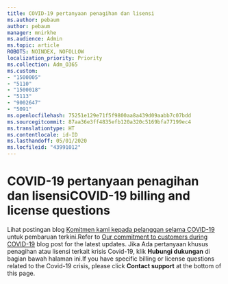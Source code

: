 ```yaml
---
title: COVID-19 pertanyaan penagihan dan lisensi
ms.author: pebaum
author: pebaum
manager: mnirkhe
ms.audience: Admin
ms.topic: article
ROBOTS: NOINDEX, NOFOLLOW
localization_priority: Priority
ms.collection: Adm_O365
ms.custom:
- "1500005"
- "5110"
- "1500018"
- "5113"
- "9002647"
- "5091"
ms.openlocfilehash: 75251e129e71f5f9800aa8a439d09aabb7c07bdd
ms.sourcegitcommit: 87aa36e3ff4835efb120a320c5169bfa77199ec4
ms.translationtype: HT
ms.contentlocale: id-ID
ms.lasthandoff: 05/01/2020
ms.locfileid: "43991012"
---
```

# <a name="covid-19-billing-and-license-questions"></a><span data-ttu-id="a92d8-102">COVID-19 pertanyaan penagihan dan lisensi</span><span class="sxs-lookup"><span data-stu-id="a92d8-102">COVID-19 billing and license questions</span></span>

<span data-ttu-id="a92d8-103">Lihat postingan blog [Komitmen kami kepada pelanggan selama COVID-19](https://www.microsoft.com/microsoft-365/blog/2020/03/05/our-commitment-to-customers-during-covid-19/) untuk pembaruan terkini.</span><span class="sxs-lookup"><span data-stu-id="a92d8-103">Refer to [Our commitment to customers during COVID-19](https://www.microsoft.com/microsoft-365/blog/2020/03/05/our-commitment-to-customers-during-covid-19/) blog post for the latest updates.</span></span>  <span data-ttu-id="a92d8-104">Jika Ada pertanyaan khusus penagihan atau lisensi terkait krisis Covid-19, klik **Hubungi dukungan** di bagian bawah halaman ini.</span><span class="sxs-lookup"><span data-stu-id="a92d8-104">If you have specific billing or license questions related to the Covid-19 crisis, please click **Contact support** at the bottom of this page.</span></span>
